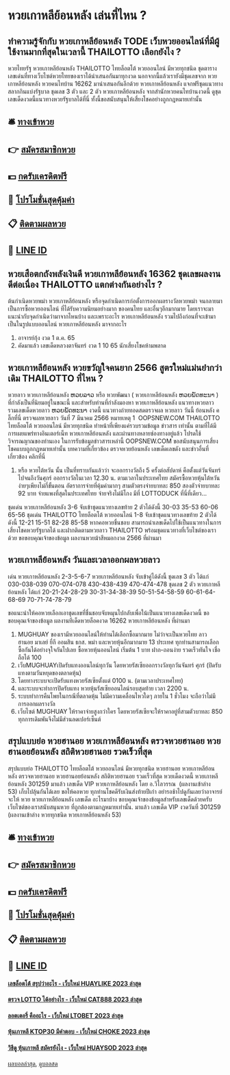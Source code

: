 # หวยเกาหลีย้อนหลัง เล่นที่ไหน ?
## ทำความรู้จักกับ หวยเกาหลีย้อนหลัง TODE เว็บหวยออนไลน์ที่มีผู้ใช้งานมากที่สุดในเวลานี้ THAILOTTO เลือกยังไง ?
หวยไทยรัฐ หวยเกาหลีย้อนหลัง THAILOTTO ไทยล็อตโต้ หวยออนไลน์ มีหวยทุกชนิด ชุดตารางเลขเด่นที่ทางเว็บไซต์หวยไทยของเราได้นำเสนอกันมาทุกงวด นอกจากนี้แล้วเรายังมีชุดเลขจาก หวยเกาหลีย้อนหลัง หวยคนไทบ้าน 16262 มานำเสนอกันอีกด้วย หวยเกาหลีย้อนหลัง แจกฟรีชุดแนวทางสลากกินแบ่งรัฐบาล ชุดเลข 3 ตัว และ 2 ตัว หวยเกาหลีย้อนหลัง จากสำนักหวยคนไทบ้านงวดนี้ ดูชุดเลขเด็ดงวดนี้แนวทางหวยรัฐบาลได้ที่นี่ ทั้งนี้ขอสนับสนุนให้เสี่ยงโชคอย่างถูกกฎหมายเท่านั้น

## 🛎 [ทางเข้าหวย](https://bit.ly/3BG5bNw)
## 👉 [สมัครสมาชิกหวย](https://bit.ly/3BG5bNw)
## 💵 [กดรับเครดิตฟรี](https://bit.ly/3C3mvgS)
## 👑 [โปรโมชั่นสุดคุ้มค่า](https://bit.ly/3C3mvgS)
## 📋 [ติดตามผลหวย](https://bit.ly/3C3mvgS)
## 📱 [LINE ID](https://bit.ly/3C3mvgS)

## หวยเสือตกถังพลังเงินดี หวยเกาหลีย้อนหลัง 16362 ชุดเลขผลงานดีต่อเนื่อง THAILOTTO แตกต่างกันอย่างไร ?
ต้นกำเนิดหวยพม่า หวยเกาหลีย้อนหลัง หรือจุดกำเนิดการก่อตั้งการออกผลรางวัลหวยพม่า จนกลายมาเป็นการซื้อหวยออนไลน์ ที่ได้รับความนิยมอย่างมาก ของคนไทย และอื่นๆอีกมากมาย โดยเราจะมาแนะนำกับจุดกำเนิดว่ามาจากไหนบ้าง และเพราะอะไร หวยเกาหลีย้อนหลัง รวมไปถึงก่อนที่จะเข้ามาเป็นในรูปแบบออนไลน์ หวยเกาหลีย้อนหลัง มาจากอะไร
1. อาจารย์กุ้ง งวด 1 ต.ค. 65
2. คัดมาแล้ว เลขเด็ดหลวงตาจันทร์ งวด 1 10 65 นักเสี่ยงโชคห้ามพลาด

## หวยเกาหลีย้อนหลัง หวยขวัญใจคนยาก 2566 สูตรใหม่แม่นยำกว่าเดิม THAILOTTO ที่ไหน ?
หวยลาว หวยเกาหลีย้อนหลัง ຫວຍລາວ หรือ หวยพัฒนา ( หวยเกาหลีย้อนหลัง ຫວຍພັດທະນາ ) ที่กำลังเป็นที่นิยมอยู่ในขณะนี้ และสำหรับท่านที่กำลังมองหา หวยเกาหลีย้อนหลัง แนวทางหวยลาว รวมเลขเด็ดหวยลาว ຫວຍພັດທະນາ งวดนี้
 แนวทางถ่ายทอดสดตรวจผล หวยลาว วันนี้ ย้อนหลัง คลิ๊กที่นี่ 
ตรวจผลหวยลาว วันที่ 7 มีนาคม 2566
หมายเหตุ 1  OOPSNEW.COM THAILOTTO ไทยล็อตโต้ หวยออนไลน์ มีหวยทุกชนิด ทำหน้าที่เพียงแค่รวบรวมข้อมูล ข่าวสาร เท่านั้น ตามที่ได้มีการเผยแพร่ทางอินเตอร์เน็ท หวยเกาหลีย้อนหลัง และผ่านทางหลายช่องทางอยู่แล้ว โปรดใช้วิจารณญาณของท่านเอง ในการรับข้อมูลข่าวสารเหล่านี้ OOPSNEW.COM ขอสนับสนุนการเสี่ยงโชคแบบถูกกฎหมายเท่านั้น
บทความที่เกี่ยวข้อง
ตรวจหวยย้อนหลัง เลขเด็ดเลขดัง และข่าวอื่นที่เกี่ยวข้อง คลิกที่นี่
1. หรือ หวยไต้หวัน นั้น เป็นที่ทราบกันแล้วว่า จะออกรางวัลถึง 5 ครั้งต่อสัปดาห์ คือตั้งแต่วันจันทร์ไปจนถึงวันศุกร์ ออกรางวัลในเวลา 12.30 น. ตามเวลาในประเทศไทย สมัครซื้อหวยหุ้นไต้หวัน ง่ายๆเพียงไม่กี่ขั้นตอน อัตราการจ่ายที่คุ้มค่ามากๆ สามตัวตรงจ่ายบาทละ 850 สองตัวจ่ายบาทละ 92 บาท จ่ายแพงที่สุดในประเทศไทย จ่ายจริงไม่มีโกง มีที่ LOTTODUCK ที่นี่ที่เดียว…

ชุดเด่น หวยเกาหลีย้อนหลัง 3-6 จับเข้าชุดแนวทางเลขท้าย 2 ตัวได้ดังนี้
30-03
35-53
60-06
65-56
ชุดเด่น THAILOTTO ไทยล็อตโต้ หวยออนไลน์ 1-8 จับเข้าชุดแนวทางเลขท้าย 2 ตัวได้ดังนี้
12-21
15-51
82-28
85-58
หากคอหวยชื่นชอบ สามารถนำเลขเด็ดไปใช้เป็นแนวทางในการเสี่ยงโชคหวยรัฐบาลได้ และฝากติดตามหวยลาว THAILOTTO พร้อมชุดแนวทางที่เว็บไซต์ของเราด้วย
ขอขอบคุณเจ้าของข้อมูล
ผลงานหวยม้าสีหมอกงวด 2566 ที่ผ่านมา

## หวยเกาหลีย้อนหลัง วันและเวลาออกผลหวยลาว
เด่น หวยเกาหลีย้อนหลัง 2-3-5-6-7 หวยเกาหลีย้อนหลัง จับเข้าคู่ได้ดังนี้
ชุดเลข 3 ตัว ได้แก่
030-038-039
070-074-078
430-438-439
470-474-478
ชุดเลข 2 ตัว หวยเกาหลีย้อนหลัง ได้แก่
20-21-24-28-29
30-31-34-38-39
50-51-54-58-59
60-61-64-68-69
70-71-74-78-79

ขอแนะนำให้คอหวยเลือกเอาชุดเลขที่ชื่นชอบจับหมุนไปกลับเพื่อใน้เป็นแนวทางเลขเด็ดงวดนี้
ขอขอบคุณเจ้าของข้อมูล
ผลงานทีเด็ดหวยล็อคงวด 16262 หวยเกาหลีย้อนหลัง ที่ผ่านมา
1. MUGHUAY ของเรามีหวยออนไลน์ให้ท่านได้เลือกซื้อมากมาย ไม่ว่าจะเป็นหวยไทย ลาว ฮานอย มาเลย์ ยี่กี ออมสิน ธกส. พม่า และหวยหุ้นอีกมากมาย 13 ประเทศ ทุกท่านสามารถเลือกซื้อกันได้อย่างจุใจกันไปเลย ซื้อหวยหุ้นออนไลน์ เริ่มต้น 1 บาท ฝาก-ถอนง่าย รวดเร็วทันใจ เชื่อถือได้ 100
2. เว็บMUGHUAYเปิดรับแทงออนไลน์ทุกวัน โดยหวยรัสเซียออกรางวัลทุกวันจันทร์ ศุกร์ (ปิดรับแทงตามวันหยุดของตลาดหุ้น)
3. โดยทางระบบจะเปิดรับแทงหวยรัสเซียตั้งแต่ 0100 น. (ตามเวลาประเทศไทย)
4. และระบบจะทำการปิดรับแทง หวยหุ้นรัสเซียออนไลน์รอบสุดท้าย เวลา 2200 น.
5. ระบบทำการคืนโพยในกรณีที่ตลาดหุ้น ไม่มีความเคลื่อนไหวใดๆ ภายใน 1 ชั่วโมง จะถือว่าไม่มีการออกผลรางวัล
6. เว็บไซต์ MUGHUAY ให้ราคาจ่ายสูงกว่าใคร โดยหวยรัสเซียจะให้ราคาอยู่ที่สามตัวบาทละ 850 ทุกการเดิมพันจึงไม่มีส่วนลดเปอร์เซ็นต์

## สรุปแบบย่อ หวยฮานอย หวยเกาหลีย้อนหลัง ตรวจหวยฮานอย หวยฮานอยย้อนหลัง สถิติหวยฮานอย รวดเร็วที่สุด
สรุปแบบย่อ THAILOTTO ไทยล็อตโต้ หวยออนไลน์ มีหวยทุกชนิด หวยฮานอย หวยเกาหลีย้อนหลัง ตรวจหวยฮานอย หวยฮานอยย้อนหลัง สถิติหวยฮานอย รวดเร็วที่สุด หวยเด็ดงวดนี้ หวยเกาหลีย้อนหลัง 301259 มาแล้ว เลขเด็ด VIP หวยเกาหลีย้อนหลัง โดย อ.วิไลวรรณ  (ผลงานเข้าล่าง 53) เก็บไปลุ้นกันได้เลย ขอให้คอหวย ทุกท่านโชคดีรับเงินส่งท้ายปีเก่า อย่ารอช้าไปดูกันเลยว่าอาจารย์จะให้ หวย หวยเกาหลีย้อนหลัง เลขเด็ด อะไรมาบ้าง
ขอบคุณเจ้าของข้อมูลสำหรับเลขเด็ดด้วยครับเว็บไซต์ของเราสนับสนุนหวย ที่ถูกต้องตามกฏหมายเท่านั้น.
มาแล้ว เลขเด็ด VIP งวดวันที่ 301259 (ผลงานเข้าล่าง หวยทุกชนิด หวยเกาหลีย้อนหลัง 53)

## 🛎 [ทางเข้าหวย](https://bit.ly/3BG5bNw)
## 👉 [สมัครสมาชิกหวย](https://bit.ly/3BG5bNw)
## 💵 [กดรับเครดิตฟรี](https://bit.ly/3C3mvgS)
## 👑 [โปรโมชั่นสุดคุ้มค่า](https://bit.ly/3C3mvgS)
## 📋 [ติดตามผลหวย](https://bit.ly/3C3mvgS)
## 📱 [LINE ID](https://bit.ly/3C3mvgS)

#### [เลขล็อตโต้ สรุปว่าอะไร - เว็บใหม่ HUAYLIKE 2023 ล่าสุด](https://atom.io/themes/เลขล็อตโต้%20สรุปว่าอะไร%20-%20เว็บใหม่%20huaylike%202023%20ล่าสุด)
#### [ตรวจ LOTTO ได้อย่างไร - เว็บใหม่ CAT888 2023 ล่าสุด](https://atom.io/themes/ตรวจ%20lotto%20ได้อย่างไร%20-%20เว็บใหม่%20cat888%202023%20ล่าสุด)
#### [ลอตเตอรี่ คืออะไร - เว็บใหม่ LTOBET 2023 ล่าสุด](https://atom.io/themes/ลอตเตอรี่%20คืออะไร%20-%20เว็บใหม่%20ltobet%202023%20ล่าสุด)
#### [หุ้นเกาหลี KTOP30 มีคำตอบ - เว็บใหม่ CHOKE 2023 ล่าสุด](https://atom.io/themes/หุ้นเกาหลี%20ktop30%20มีคำตอบ%20-%20เว็บใหม่%20choke%202023%20ล่าสุด)
#### [วิธีดู หุ้นเกาหลี สมัครยังไง - เว็บใหม่ HUAYSOD 2023 ล่าสุด](https://atom.io/themes/วิธีดู%20หุ้นเกาหลี%20สมัครยังไง%20-%20เว็บใหม่%20huaysod%202023%20ล่าสุด)

[ผลบอลล่าสุด](https://siamsport.tv "ผลบอลล่าสุด"), [ดูบอลสด](https://siamsport.tv/ดูบอลสด "ดูบอลสด")